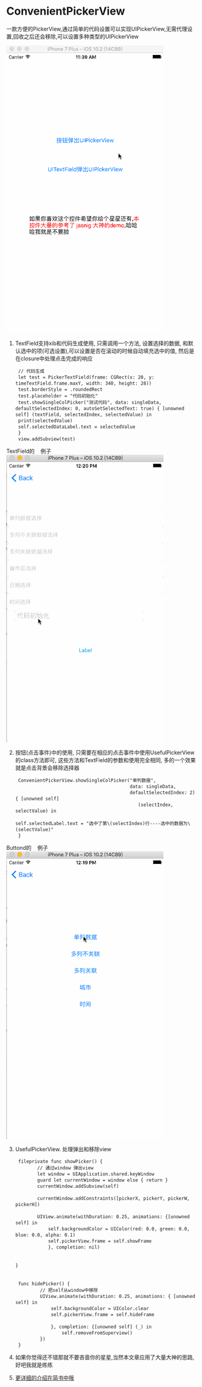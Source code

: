 # ConvenientPickerView
一款方便的PickerView,通过简单的代码设置可以实现UIPickerView,无需代理设置,回收之后还会移除,可以设置多种类型的UIPickerView

![这是列子](https://github.com/AnRanScheme/ConvenientPickerView/raw/master/ConvenientPickerView/anran.gif)


1. TextField支持xib和代码生成使用, 只需调用一个方法, 设置选择的数据, 和默认选中的项(可选设置),可以设置是否在滚动的时候自动填充选中的值, 然后是在closure中处理点击完成的响应

        // 代码生成
        let test = PickerTextField(frame: CGRect(x: 20, y: timeTextField.frame.maxY, width: 340, height: 28))
        test.borderStyle = .roundedRect
        test.placeholder = "代码初始化"
        test.showSingleColPicker("测试代码", data: singleData, defaultSelectedIndex: 0, autoSetSelectedText: true) { [unowned self] (textField, selectedIndex, selectedValue) in
        print(selectedValue)
        self.selectedDataLabel.text = selectedValue
        }
        view.addSubview(test)
        
 TextField的    例子 
![这是列子](https://github.com/AnRanScheme/ConvenientPickerView/raw/master/ConvenientPickerView/anran2.gif)

2. 按钮(点击事件)中的使用, 只需要在相应的点击事件中使用UsefulPickerView的class方法即可, 这些方法和TextField的参数和使用完全相同, 多的一个效果就是点击背景会移除选择器

        ConvenientPickerView.showSingleColPicker("单列数据",
                                                 data: singleData,
                                                 defaultSelectedIndex: 2) { [unowned self]
                                                    (selectIndex, selectValue) in
                                                    self.selectedLabel.text = "选中了第\(selectIndex)行----选中的数据为\(selectValue)"
        }
        
 Buttond的    例子 
![这是列子](https://github.com/AnRanScheme/ConvenientPickerView/raw/master/ConvenientPickerView/anran1.gif)
        


3. UsefulPickerView. 处理弹出和移除view


        fileprivate func showPicker() {
               // 通过window 弹出view
               let window = UIApplication.shared.keyWindow
               guard let currentWindow = window else { return }
               currentWindow.addSubview(self)
               
               currentWindow.addConstraints([pickerX, pickerY, pickerW, pickerH])
        
               UIView.animate(withDuration: 0.25, animations: {[unowned self] in
                   self.backgroundColor = UIColor(red: 0.0, green: 0.0, blue: 0.0, alpha: 0.1)
                   self.pickerView.frame = self.showFrame
                   }, completion: nil)
        
        
       }


        func hidePicker() {
                // 把self从window中移除
                UIView.animate(withDuration: 0.25, animations: { [unowned self] in
                    self.backgroundColor = UIColor.clear
                    self.pickerView.frame = self.hideFrame
            
                    }, completion: {[unowned self] (_) in
                        self.removeFromSuperview()
                })
        }
            
            
4. 如果你觉得还不错那就不要吝啬你的星星,当然本文章应用了大量大神的思路,好吧我就是练练

5. [更详细的介绍在简书中哦](http://www.jianshu.com/p/22f9904fd7f1)
